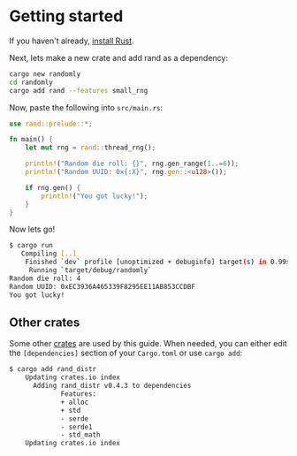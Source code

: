 # Getting started

If you haven't already, [install Rust](https://www.rust-lang.org/learn/get-started).

Next, lets make a new crate and add rand as a dependency:
```sh
cargo new randomly
cd randomly
cargo add rand --features small_rng
```

Now, paste the following into `src/main.rs`:
```rust
use rand::prelude::*;

fn main() {
    let mut rng = rand::thread_rng();

    println!("Random die roll: {}", rng.gen_range(1..=6));
    println!("Random UUID: 0x{:X}", rng.gen::<u128>());

    if rng.gen() {
        println!("You got lucky!");
    }
}
```

Now lets go!
```sh
$ cargo run
   Compiling [..]
    Finished `dev` profile [unoptimized + debuginfo] target(s) in 0.99s
     Running `target/debug/randomly`
Random die roll: 4
Random UUID: 0xEC3936A465339F8295EE11AB853CCDBF
You got lucky!
```

## Other crates

Some other [crates](crates.md) are used by this guide. When needed, you can either edit the `[dependencies]` section of your `Cargo.toml` or use `cargo add`:
```sh
$ cargo add rand_distr
    Updating crates.io index
      Adding rand_distr v0.4.3 to dependencies
             Features:
             + alloc
             + std
             - serde
             - serde1
             - std_math
    Updating crates.io index
```
